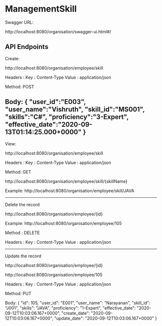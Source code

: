 # ManagementSkill

Swagger URL:

http://localhost:8080/organisation/swagger-ui.html#/

API Endpoints
------------------
Create:

http://localhost:8080/organisation/employee/skill

Headers : Key : Content-Type      Value : application/json

Method: POST

Body:
{
	"user_id":"E003",
	"user_name":"Vishruth",
	"skill_id":"MS001",
	"skills":"C#",
	"proficiency":"3-Expert",
	"effective_date":"2020-09-13T01:14:25.000+0000"
}
----------------------------------------------------------------------
View:

http://localhost:8080/organisation/employee/skill 

Headers : Key : Content-Type Value : application/json

 Method: GET

http://localhost:8080/organisation/employee/skill/{skillName} 

Example: 
http://localhost:8080/organisation/employee/skill/JAVA 

---------------------------------------------------------------
Delete the record

http://localhost:8080/organisation/employee/{id} 

Example:
http://localhost:8080/organisation/employee/105 

Method : DELETE

Headers : Key : Content-Type Value : application/json

 ------------------------------------------------------------------ 
Update the record

http://localhost:8080/organisation/employee/{id} 

http://localhost:8080/organisation/employee/105 

Headers : Key : Content-Type Value : application/json

 Method: PUT
 
 Body: 
 {
 "id": 105,
 "user_id": "E001",
 "user_name": "Narayanan",
 "skill_id": "J001",
 "skills": "JAVA",
 "proficiency": "1-Expert",
 "effective_date": "2020-09-12T10:03:06.167+0000",
 "create_date": "2020-09-12T10:03:06.167+0000",
 "update_date": "2020-09-12T10:03:06.167+0000"
 }
